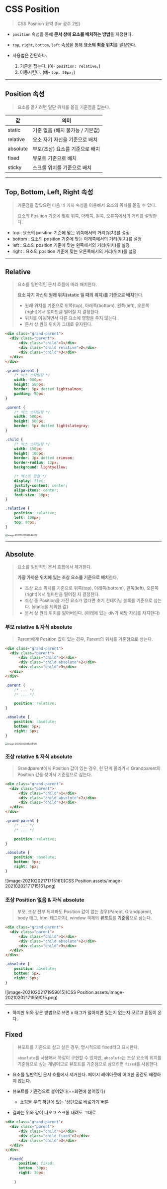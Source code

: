 # CSS Position

> CSS Position 요약 (for 광주 2반)

* `position` 속성을 통해 **문서 상에 요소를 배치하는 방법**을 지정한다.

* `top`, `right`, `bottom`, `left` 속성을 통해 **요소의 최종 위치**를 결정한다.

* 사용법은 간단하다.
  1. 기준을 잡는다.  (예- `position: relative;`)
  2. 이동시킨다. (예- `top: 50px;`)



---



## Position 속성

> 요소를 옮기려면 일단 위치를 옮길 기준점을 잡는다.

| 값       | 의미                             |
| -------- | -------------------------------- |
| static   | 기준 없음 (배치 불가능 / 기본값) |
| relative | 요소 자기 자신을 기준으로 배치   |
| absolute | 부모(조상) 요소를 기준으로 배치  |
| fixed    | 뷰포트 기준으로 배치             |
| sticky   | 스크롤 위치를 기준으로 배치      |



---



## Top, Bottom, Left, Right 속성

> 기준점을 잡았으면 다음 네 가지 속성을 이용해서 요소의 위치를 옮길 수 있다.
>
> 요소의 Position 기준에 맞춰 위쪽, 아래쪽, 왼쪽, 오른쪽에서의 거리를 설정한다.

* top : 요소의 position 기준에 맞는 위쪽에서의 거리(위치)를 설정
* bottom : 요소의 position 기준에 맞는 아래쪽에서의 거리(위치)를 설정
* left : 요소의 position 기준에 맞는 왼쪽에서의 거리(위치)를 설정
* right : 요소의 position 기준에 맞는 오른쪽에서의 거리(위치)를 설정





---



## Relative

> 요소를 일반적인 문서 흐름에 따라 배치한다.
>
> **요소 자기 자신의 원래 위치(static 일 때의 위치)를 기준으로 배치**한다.
>
> - 원래 위치를 기준으로 위쪽(top), 아래쪽(bottom), 왼쪽(left), 오른쪽(right)에서 얼마만큼 떨어질 지 결정한다.
> - 위치를 이동하면서 다른 요소에 영향을 주지 않는다.
> - 문서 상 원래 위치가 그대로 유지된다.



```html
<div class="grand-parent">
  <div class="parent">
      <div class="child">1</div>
      <div class="child relative">2</div>
      <div class="child">3</div>
  </div>
</div>
```

```css
.grand-parent {
    /* 박스 스타일링 */
    width: 500px;
    height: 500px;
    border: 5px dotted lightsalmon;
    padding: 50px;
}

.parent {
    /* 박스 스타일링 */
    width: 500px;
    height: 500px;
    border: 5px dotted lightslategray;
}

.child {
    /* 박스 스타일링 */
    width: 150px;
    height: 100px;
    border: 3px dotted crimson;
    border-radius: 12px;
    background: lightyellow;

    /* 텍스트 정렬 */
    display: flex;
    justify-content: center;
    align-items: center;
    font-size: 30px;
}

.relative {
    position: relative;
    left: 100px;
    top: 80px;
}
```

<img src="CSS Position.assets/image-20210202092844852.png" alt="image-20210202092844852" style="zoom:50%;" />





---



## Absolute

> 요소를 일반적인 문서 흐름에서 제거한다.
>
> **가장 가까운 위치에 있는 조상 요소를 기준으로 배치**한다.
>
> - 조상 요소 위치를 기준으로 위쪽(top), 아래쪽(bottom), 왼쪽(left), 오른쪽(right)에서 얼마만큼 떨어질 지 결정한다.
> - 조상 중 Position을 가진 요소가 없다면 초기 컨테이닝 블록를 기준으로 삼는다. (static을 제외한 값)
> - 문서 상 원래 위치를 잃어버린다. (아래에 있는 div가 해당 자리를 차지한다)





### 부모 relative & 자식 absolute

> Parent에게 Position 값이 있는 경우, Parent의 위치를 기준점으로 삼는다.

```html
<div class="grand-parent">
  <div class="parent">
      <div class="child">1</div>
      <div class="child absolute">2</div>
      <div class="child">3</div>
  </div>
</div>
```

```css
.parent {
    /* ... */
    /* ... */

    position: relative;
}

.absolute {
    position: absolute;
    bottom: 5px;
    right: 5px;
}
```

<img src="CSS Position.assets/image-20210202094206106.png" alt="image-20210202094206106" style="zoom:50%;" />







### 조상 relative & 자식 absolute

> Grandparent에게 Position 값이 있는 경우, 한 단계 올라가서 Grandparent의 Position 값을 찾아서 기준점으로 삼는다.

```html
<div class="grand-parent">
  <div class="parent">
      <div class="child">1</div>
      <div class="child absolute">2</div>
      <div class="child">3</div>
  </div>
</div>
```

```css
.grand-parent {
    /* ... */
    /* ... */

    position: relative;
}

.absolute {
    position: absolute;
    bottom: 5px;
    right: 5px;
}
```





![image-20210202171715161](CSS Position.assets/image-20210202171715161.png)





### 조상 Position 없음 & 자식 absolute

> 부모, 조상 전부 뒤져봐도 Position 값이 없는 경우(Parent, Grandparent, body 태그, html 태그까지), window 객체의 **뷰포트**를 **기준점**으로 삼는다.

```html
<div class="grand-parent">
  <div class="parent">
      <div class="child">1</div>
      <div class="child absolute">2</div>
      <div class="child">3</div>
  </div>
</div>
```

```css
.absolute {
    position: absolute;
    bottom: 5px;
    right: 5px;
}
```





![image-20210202171959015](CSS Position.assets/image-20210202171959015.png)



---



* 하지만 위와 같은 방법으로 쓰면 x 태그가 많아지면 있는지 없는지 모르고 혼동이 온다.







## Fixed

> 뷰포트를 기준으로 삼고 싶은 경우, 명시적으로 fixed라고 표시한다.
>
> `absolute`를 사용해서 똑같이 구현할 수 있지만, `absolute`는 조상 요소의 위치를 기준점으로 삼는 개념이므로 뷰포트를 기준점으로 삼으려면 `fixed`를 사용한다.

* 요소를 일반적인 문서 흐름에서 제거한다. 페이지 레이아웃에 어떠한 공간도 배정하지 않는다.
* 뷰포트를 기준점으로 붙어있다(==화면에 붙어있다)
  * 쇼핑몰 우측 하단에 있는 '상단으로 바로가기'버튼



* 결과는 위와 같이 나오고 스크롤 내려도 그대로

```html
<div class="grand-parent">
  <div class="parent">
      <div class="child">1</div>
      <div class="child fixed">2</div>
      <div class="child">3</div>
  </div>
</div>
```

```css
 .fixed{
      position: fixed;
      bottom: 30px;
      right: 30px;
      
    }
```









